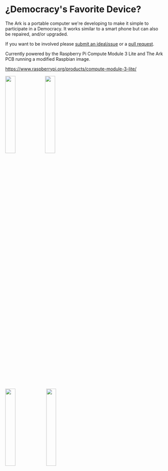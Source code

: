 # ¿Democracy's Favorite Device?

The Ark is a portable computer we're developing to make it simple to participate in a Democracy. 
 It works similar to a smart phone but can also be repaired, and/or upgraded.


 If you want to be involved please [submit an idea\issue](https://github.com/thearkadia/The_Ark/issues) or a [pull request](https://github.com/thearkadia/The_Ark/pulls).

Currently powered by the Raspberry Pi Compute Module 3 Lite and The Ark PCB running a modified Raspbian image.

https://www.raspberrypi.org/products/compute-module-3-lite/
 


<img src="https://github.com/thearkadia/The_Ark/blob/master/theark.jpg" width="25%" height="25%"><img src="https://github.com/thearkadia/The_Ark/blob/master/thearkback.JPG" width="25%" height="25%">

<img src="https://github.com/thearkadia/The_Ark/blob/master/thearkvid.gif" width="25%" height="25%">
<img src="https://github.com/thearkadia/The_Ark/blob/master/Democracyappsubmit.gif" width="25%" height="25%">
